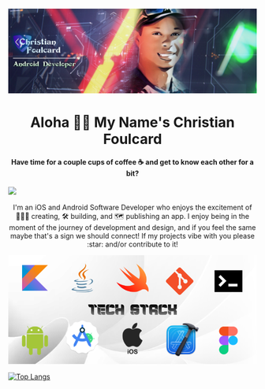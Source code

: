 ![Banner](https://github.com/Cfoulcard/Cfoulcard/blob/main/githubbanner.png)

<h1 align="center">Aloha 👋🏽 My Name's Christian Foulcard</h1>
<h4 align="center">Have time for a couple cups of coffee ☕ and get to know each other for a bit?</h4>
 
  <a href="https://www.linkedin.com/in/cfoulcard/">
<img src="https://img.shields.io/badge/LinkedIn-informational?style=for-the-badge&logo=linkedin">
 </a>

</p>
 
 <p align="center">
I'm an iOS and Android Software Developer who enjoys the excitement of 👨🏾‍💻 creating, 🛠 building, and 🗺 publishing an app. I enjoy being in the moment of the journey of development and design, and if you feel the same maybe that's a sign we should connect! If my projects vibe with you please :star: and/or contribute to it!
</p>

 <p align="center">
<img src="https://github.com/Cfoulcard/Cfoulcard/blob/main/github_banner.png">
 </p>

 
 [![Top Langs](https://github-readme-stats.vercel.app/api/top-langs/?username=cfoulcard)](https://github.com/cfoulcard)
